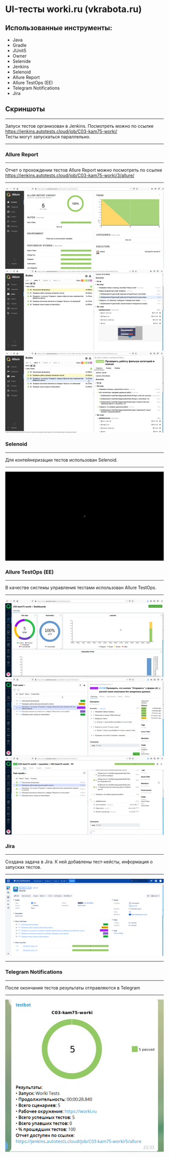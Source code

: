 # UI-тесты worki.ru (vkrabota.ru)
## Использованные инструменты:
* Java
* Gradle
* JUnit5
* Owner
* Selenide
* Jenkins
* Selenoid
* Allure Report
* Allure TestOps (EE)
* Telegram Notifications
* Jira

## Скриншоты
***
Запуск тестов организован в Jenkins. Посмотреть можно по ссылке https://jenkins.autotests.cloud/job/C03-kam75-worki/  
Тесты могут запускаться параллельно.
***
### Allure Report 
***
Отчет о прохождении тестов Allure Report можно посмотреть по ссылке https://jenkins.autotests.cloud/job/C03-kam75-worki/3/allure/
***
![alt-AllureReport](https://github.com/kam32/worki_tests/raw/master/src/test/resources/images/AllureReport1.png "AllureReport")
![alt-AllureReport](https://github.com/kam32/worki_tests/raw/master/src/test/resources/images/AllureReport2.png "AllureReport")
![alt-AllureReport](https://github.com/kam32/worki_tests/raw/master/src/test/resources/images/AllureReport3.png "AllureReport")
### Selenoid
***
Для контейнеризации тестов использован Selenoid.
***
![alt-Selenoid](https://github.com/kam32/worki_tests/raw/master/src/test/resources/images/Selenoid.gif "Selenoid")
### Allure TestOps (EE) 
***
В качестве системы управления тестами использован Allure TestOps.  
***
![alt-AllureTestOps](https://github.com/kam32/worki_tests/raw/master/src/test/resources/images/AllureTestOps1.png "AllureTestOps")
![alt-AllureTestOpsv](https://github.com/kam32/worki_tests/raw/master/src/test/resources/images/AllureTestOps2.png "AllureTestOps")
![alt-AllureTestOpsv](https://github.com/kam32/worki_tests/raw/master/src/test/resources/images/AllureTestOps3.png "AllureTestOps")
### Jira
***
Создана задача в Jira. К ней добавлены тест-кейсты, информация о запусках тестов.
***
![alt-Jira](https://github.com/kam32/worki_tests/raw/master/src/test/resources/images/Jira.png "Jira")
***
### Telegram Notifications
***
После окончания тестов результаты отправляются в Telegram
***
![alt-TelegramNotifications](https://github.com/kam32/worki_tests/raw/master/src/test/resources/images/Telegram.png "Telegram")




